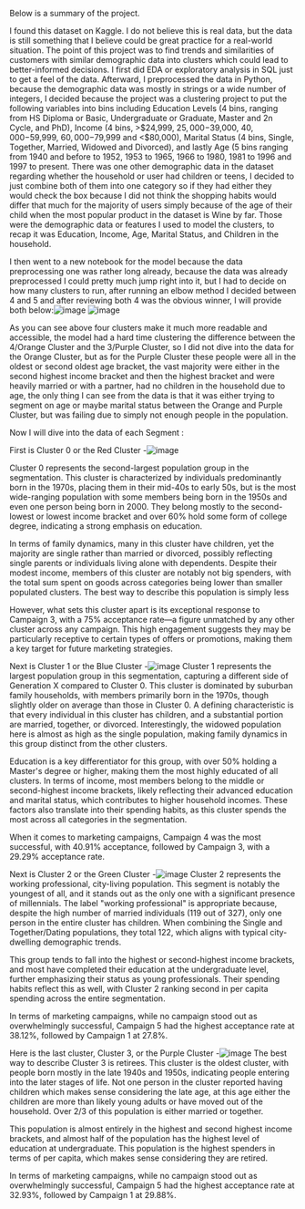 Below is a summary of the project.

I found this dataset on Kaggle. I do not believe this is real data, but the data is still something that I believe could be great practice for a real-world situation. The point of this project was to find trends and similarities of customers with similar demographic data into clusters which could lead to better-informed decisions. I first did EDA or exploratory analysis in SQL just to get a feel of the data. Afterward, I preprocessed the data in Python, because the demographic data was mostly in strings or a wide number of integers, I decided because the project was a clustering project to put the following variables into bins including Education Levels (4 bins, ranging from HS Diploma or Basic, Undergraduate or Graduate, Master and 2n Cycle, and PhD), Income (4 bins, >$24,999, $25,000-$39,000, $40,000-$59,999, $60,000-$79,999 and <$80,000), Marital Status (4 bins, Single, Together, Married, Widowed and Divorced), and lastly Age (5 bins ranging from 1940 and before to 1952, 1953 to 1965, 1966 to 1980, 1981 to 1996 and 1997 to present. There was one other demographic data in the dataset regarding whether the household or user had children or teens, I decided to just combine both of them into one category so if they had either they would check the box because I did not think the shopping habits would differ that much for the majority of users simply because of the age of their child when the most popular product in the dataset is Wine by far. Those were the demographic data or features I used to model the clusters, to recap it was Education, Income, Age, Marital Status, and Children in the household.

I then went to a new notebook for the model because the data preprocessing one was rather long already, because the data was already preprocessed I could pretty much jump right into it, but I had to decide on how many clusters to run, after running an elbow method I decided between 4 and 5 and after reviewing both
4 was the obvious winner, I will provide both below:![image](https://github.com/user-attachments/assets/4cc11d9e-2ec5-4319-aa08-e95e93d108ce) ![image](https://github.com/user-attachments/assets/3e0e5fee-3332-414d-b121-03c2bc8850e6)
 
As you can see above four clusters make it much more readable and accessible, the model had a hard time clustering the difference between the 4/Orange Cluster and the 3/Purple Cluster, so I did not dive into the data for the Orange Cluster, but as for the Purple Cluster these people were all in the oldest or
second oldest age bracket, the vast majority were either in the second highest income bracket and then the highest bracket and were heavily married or with a partner, had no children in the household due to age, 
the only thing I can see from the data is that it was either trying to segment on age or maybe marital status between the Orange and Purple Cluster, but was failing due to simply not enough people in the population.  

Now I will dive into the data of each Segment : 

First is Cluster 0 or the Red Cluster -![image](https://github.com/user-attachments/assets/32779746-b909-45bc-a9be-99e7110b3007)

Cluster 0 represents the second-largest population group in the segmentation. This cluster is characterized by individuals predominantly born in the 1970s, placing them in their mid-40s to early 50s, but is the most wide-ranging population with some members being born in the 1950s and even one person being born in 2000. They belong mostly to the second-lowest or lowest income bracket and over 60% hold some form of college degree, indicating a strong emphasis on education.

In terms of family dynamics, many in this cluster have children, yet the majority are single rather than married or divorced, possibly reflecting single parents or individuals living alone with dependents. Despite their modest income, members of this cluster are notably not big spenders, with the total sum spent on goods across categories being lower than smaller populated clusters. The best way to describe this population is simply less 

However, what sets this cluster apart is its exceptional response to Campaign 3, with a 75% acceptance rate—a figure unmatched by any other cluster across any campaign. This high engagement suggests they may be particularly receptive to certain types of offers or promotions, making them a key target for future marketing strategies.

Next is Cluster 1 or the Blue Cluster -![image](https://github.com/user-attachments/assets/b7fa14bf-c036-4e6e-8692-fd267d625e61)
Cluster 1 represents the largest population group in this segmentation, capturing a different side of Generation X compared to Cluster 0. This cluster is dominated by suburban family households, with members primarily born in the 1970s, though slightly older on average than those in Cluster 0. A defining characteristic is that every individual in this cluster has children, and a substantial portion are married, together, or divorced. Interestingly, the widowed population here is almost as high as the single population, making family dynamics in this group distinct from the other clusters. 

Education is a key differentiator for this group, with over 50% holding a Master's degree or higher, making them the most highly educated of all clusters. In terms of income, most members belong to the middle or second-highest income brackets, likely reflecting their advanced education and marital status, which contributes to higher household incomes. These factors also translate into their spending habits, as this cluster spends the most across all categories in the segmentation. 

When it comes to marketing campaigns, Campaign 4 was the most successful, with 40.91% acceptance, followed by Campaign 3, with a 29.29% acceptance rate.

Next is Cluster 2 or the Green Cluster -![image](https://github.com/user-attachments/assets/b3d3897b-1ba4-44d8-8ef6-63478e643563)
Cluster 2 represents the working professional, city-living population. This segment is notably the youngest of all, and it stands out as the only one with a significant presence of millennials. The label "working professional" is appropriate because, despite the high number of married individuals (119 out of 327), only one person in the entire cluster has children. When combining the Single and Together/Dating populations, they total 122, which aligns with typical city-dwelling demographic trends. 

This group tends to fall into the highest or second-highest income brackets, and most have completed their education at the undergraduate level, further emphasizing their status as young professionals. Their spending habits reflect this as well, with Cluster 2 ranking second in per capita spending across the entire segmentation. 

In terms of marketing campaigns, while no campaign stood out as overwhelmingly successful, Campaign 5 had the highest acceptance rate at 38.12%, followed by Campaign 1 at 27.8%.

Here is the last cluster, Cluster 3, or the Purple Cluster -![image](https://github.com/user-attachments/assets/c645e407-aef7-446c-bca2-a7dfa9807839)
The best way to describe Cluster 3 is retirees. This cluster is the oldest cluster, with people born mostly in the late 1940s and 1950s, indicating people entering into the later stages of life. Not one person in the cluster reported having children which makes sense considering the late age, at this age either the children are more than likely young adults or have moved out of the household. Over 2/3 of this population is either married or together.

This population is almost entirely in the highest and second highest income brackets, and almost half of the population has the highest level of education at undergraduate. This population is the highest spenders in terms of per capita, which makes sense considering they are retired.

In terms of marketing campaigns, while no campaign stood out as overwhelmingly successful, Campaign 5 had the highest acceptance rate at 32.93%, followed by Campaign 1 at 29.88%.

